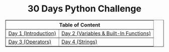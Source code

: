 <h1 align="center">30 Days Python Challenge</h1>
<table border="1" width="90%" align="center">
    <thead width="100%">
        <th width="100%" colspan="4">Table of Content</th>
    </thead>
    <tr width="100%">
        <td><a href="Markdowns/Day1.md" width="50%">Day 1 (Introduction)</a></td>
        <td><a href="Markdowns/Day2.md" width="50%">Day 2 (Variables & Built-In Functions)</a></td>
    </tr>
    <tr width="100%">
        <td><a href="Markdowns/Day3.md" width="50%">Day 3 (Operators)</a></td>
        <td><a href="Markdowns/Day4.md" width="50%">Day 4 (Strings)</a></td>
    </tr>
</table>